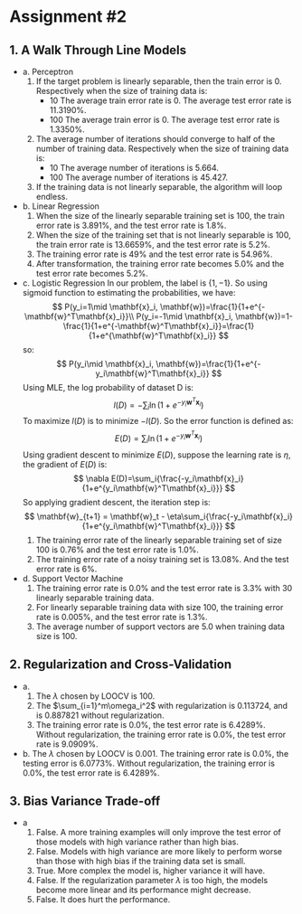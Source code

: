# Assignment #2
## 1. A Walk Through Line Models
- a. Perceptron
    1. If the target problem is linearly separable, then the train error is 0.
    Respectively when the size of training data is:
        - 10
            The average train error rate is 0. The average test error rate is 11.3190%. 
        - 100
            The average train error is 0. The average test error rate is 1.3350%.
    1. The average number of iterations should converge to half of the number of training data. Respectively when the size of training data is:
        - 10
            The average number of iterations is 5.664.
        - 100
            The average number of iterations is 45.427.
    1. If the training data is not linearly separable, the algorithm will loop endless.
- b. Linear Regression
    1. When the size of the linearly separable training set is 100, the train error rate is 3.891%, and the test error rate is 1.8%.
    1. When the size of the training set that is not linearly separable is 100, the train error rate is 13.6659%, and the test error rate is 5.2%.
    1. The training error rate is 49% and the test error rate is 54.96%.
    1. After transformation, the training error rate becomes 5.0% and the test error rate becomes 5.2%.
- c. Logistic Regression
    In our problem, the label is $\left\{1, -1\right\}$. So using sigmoid function to estimating the probabilities, we have:
    $$
    P(y_i=1\mid \mathbf{x}_i, \mathbf{w})=\frac{1}{1+e^{-\mathbf{w}^T\mathbf{x}_i}}\\
    P(y_i=-1\mid \mathbf{x}_i, \mathbf{w})=1-\frac{1}{1+e^{-\mathbf{w}^T\mathbf{x}_i}}=\frac{1}{1+e^{\mathbf{w}^T\mathbf{x}_i}}
    $$
    so:
    $$
    P(y_i\mid \mathbf{x}_i, \mathbf{w})=\frac{1}{1+e^{-y_i\mathbf{w}^T\mathbf{x}_i}}
    $$
    Using MLE, the log probability of dataset D is:
    $$
    l(D)=-\sum_i{\ln{\left(1+e^{-y_i\mathbf{w}^T\mathbf{x}_i}\right)}}
    $$
    To maximize $l(D)$ is to minimize $-l(D)$. So the error function is defined as:
    $$
    E(D)=\sum_i{\ln{\left(1+e^{-y_i\mathbf{w}^T\mathbf{x}_i}\right)}}
    $$
    Using gradient descent to minimize $E(D)$, suppose the learning rate is $\eta$, the gradient of $E(D)$ is:
    $$
    \nabla E(D)=\sum_i{\frac{-y_i\mathbf{x}_i}{1+e^{y_i\mathbf{w}^T\mathbf{x}_i}}}
    $$
    So applying gradient descent, the iteration step is:
    $$
    \mathbf{w}_{t+1} = \mathbf{w}_t - \eta\sum_i{\frac{-y_i\mathbf{x}_i}{1+e^{y_i\mathbf{w}^T\mathbf{x}_i}}}
    $$
    1. The training error rate of the linearly separable training set of size 100 is 0.76% and the test error rate is 1.0%.
    1. The training error rate of a noisy training set is 13.08%. And the test error rate is 6%.
- d. Support Vector Machine
    1. The training error rate is 0.0% and the test error rate is 3.3% with 30 linearly separable training data.
    1. For linearly separable training data with size 100, the training error rate is 0.005%, and the test error rate is 1.3%.
    1. The average number of support vectors are 5.0 when training data size is 100.

## 2. Regularization and Cross-Validation
- a. 
    1. The $\lambda$ chosen by LOOCV is 100.
    1. The $\sum_{i=1}^m\omega_i^2$ with regularization is 0.113724, and is 0.887821 without regularization.
    1. The training error rate is 0.0%, the test error rate is 6.4289%.
    Without regularization, the training error rate is 0.0%, the test error rate is 9.0909%.
- b.
    The $\lambda$ chosen by LOOCV is 0.001. The training error rate is 0.0%, the testing error is 6.0773%.
    Without regularization, the training error is 0.0%, the test error rate is 6.4289%.
## 3. Bias Variance Trade-off
- a
    1. False. A more training examples will only improve the test error of those models with high variance rather than high bias.
    1. False. Models with high variance are more likely to perform worse than those with high bias if the training data set is small.
    1. True. More complex the model is, higher variance it will have.
    1. False. If the regularization parameter $\lambda$ is too high, the models become more linear and its performance might decrease.
    1. False. It does hurt the performance.